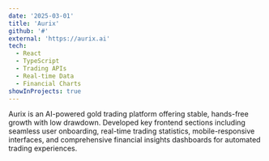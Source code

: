 ```yaml
---
date: '2025-03-01'
title: 'Aurix'
github: '#'
external: 'https://aurix.ai'
tech:
  - React
  - TypeScript
  - Trading APIs
  - Real-time Data
  - Financial Charts
showInProjects: true
---
```


Aurix is an AI-powered gold trading platform offering stable, hands-free growth with low drawdown. Developed key frontend sections including seamless user onboarding, real-time trading statistics, mobile-responsive interfaces, and comprehensive financial insights dashboards for automated trading experiences.